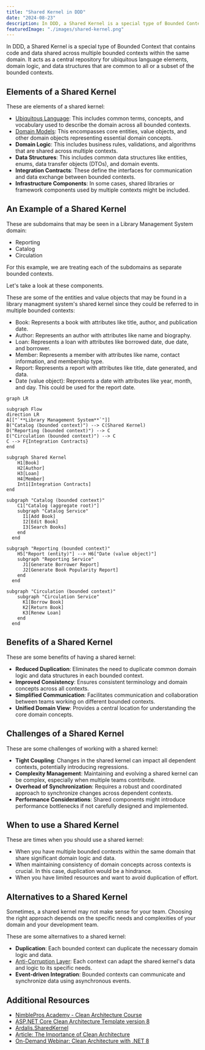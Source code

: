 ```yaml
---
title: "Shared Kernel in DDD"
date: "2024-08-23"
description: In DDD, a Shared Kernel is a special type of Bounded Context that contains code and data shared across multiple bounded contexts within the same domain.
featuredImage: "./images/shared-kernel.png"
---
```


In DDD, a Shared Kernel is a special type of Bounded Context that contains code and data shared across multiple bounded contexts within the same domain. It acts as a central repository for ubiquitous language elements, domain logic, and data structures that are common to all or a subset of the bounded contexts.

## Elements of a Shared Kernel

These are elements of a shared kernel:

- [Ubiquitous Language](/domain-driven-design/ubiquitous-language): This includes common terms, concepts, and vocabulary used to describe the domain across all bounded contexts.
- [Domain Models](/domain-driven-design/domain-model): This encompasses core entities, value objects, and other domain objects representing essential domain concepts.
- **Domain Logic**: This includes business rules, validations, and algorithms that are shared across multiple contexts.
- **Data Structures**: This includes common data structures like entities, enums, data transfer objects (DTOs), and domain events.
- **Integration Contracts**: These define the interfaces for communication and data exchange between bounded contexts.
- **Infrastructure Components**: In some cases, shared libraries or framework components used by multiple contexts might be included.

## An Example of a Shared Kernel

These are subdomains that may be seen in a Library Management System domain:
- Reporting
- Catalog
- Circulation

For this example, we are treating each of the subdomains as separate bounded contexts.

Let's take a look at these components.

These are some of the entities and value objects that may be found in a library managment system's shared kernel since they could be referred to in multiple bounded contexts:

  - Book: Represents a book with attributes like title, author, and publication date.
  - Author: Represents an author with attributes like name and biography.
  - Loan: Represents a loan with attributes like borrowed date, due date, and borrower.
  - Member: Represents a member with attributes like name, contact information, and membership type.
  - Report: Represents a report with attributes like title, date generated, and data.
  - Date (value object): Represents a date with attributes like year, month, and day. This could be used for the report date.

```mermaid
graph LR

subgraph Flow
direction LR
A[["`**Library Management System**`"]]
B("Catalog (bounded context)") --> C(Shared Kernel)
D("Reporting (bounded context)") --> C
E("Circulation (bounded context)") --> C
C --> F{Integration Contracts}
end

subgraph Shared Kernel
    H1[Book] 
    H2[Author]
    H3[Loan]
    H4[Member]
    Int1[Integration Contracts]
end

subgraph "Catalog (bounded context)"
    C1["Catalog (aggregate root)"]
    subgraph "Catalog Service"
      I1[Add Book]
      I2[Edit Book]
      I3[Search Books]
    end
  end

subgraph "Reporting (bounded context)"
    H5["Report (entity)"] --> H6["Date (value object)"]
    subgraph "Reporting Service"
      J1[Generate Borrower Report]
      J2[Generate Book Popularity Report]
    end
  end

subgraph "Circulation (bounded context)"
    subgraph "Circulation Service"
      K1[Borrow Book]
      K2[Return Book]
      K3[Renew Loan]
    end
  end
```
  
## Benefits of a Shared Kernel

These are some benefits of having a shared kernel:

- **Reduced Duplication**: Eliminates the need to duplicate common domain logic and data structures in each bounded context.
- **Improved Consistency**: Ensures consistent terminology and domain concepts across all contexts.
- **Simplified Communication**: Facilitates communication and collaboration between teams working on different bounded contexts.
- **Unified Domain View**: Provides a central location for understanding the core domain concepts.

## Challenges of a Shared Kernel

These are some challenges of working with a shared kernel:

- **Tight Coupling**: Changes in the shared kernel can impact all dependent contexts, potentially introducing regressions.
- **Complexity Management**: Maintaining and evolving a shared kernel can be complex, especially when multiple teams contribute.
- **Overhead of Synchronization**: Requires a robust and coordinated approach to synchronize changes across dependent contexts.
- **Performance Considerations**: Shared components might introduce performance bottlenecks if not carefully designed and implemented.

## When to use a Shared Kernel

These are times when you should use a shared kernel:

- When you have multiple bounded contexts within the same domain that share significant domain logic and data.
- When maintaining consistency of domain concepts across contexts is crucial. In this case, duplication would be a hindrance.
- When you have limited resources and want to avoid duplication of effort.

## Alternatives to a Shared Kernel

Sometimes, a shared kernel may not make sense for your team. Choosing the right approach depends on the specific needs and complexities of your domain and your development team.

These are some alternatives to a shared kernel:

- **Duplication**: Each bounded context can duplicate the necessary domain logic and data.
- [Anti-Corruption Layer](/domain-driven-design/anti-corruption-layer): Each context can adapt the shared kernel's data and logic to its specific needs.
- **Event-driven Integration**: Bounded contexts can communicate and synchronize data using asynchronous events.

## Additional Resources

- [NimblePros Academy - Clean Architecture Course](https://bit.ly/3WQ8Cvq)
- [ASP.NET Core Clean Architecture Template version 8](https://ardalis.com/aspnetcore-clean-architecture-template-version-8/)
- [Ardalis.SharedKernel](https://github.com/ardalis/Ardalis.SharedKernel)
- [Article: The Importance of Clean Architecture](https://blog.nimblepros.com/blogs/the-importance-of-clean-architecture/)
- [On-Demand Webinar: Clean Architecture with .NET 8](https://mailchi.mp/nimblepros/clean-architecture-dotnet-8-recording)